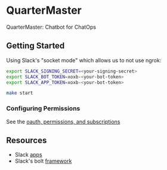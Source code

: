 # QuarterMaster

QuarterMaster: Chatbot for ChatOps

## Getting Started

Using Slack's "socket mode" which allows us to not use ngrok:

```bash
export SLACK_SIGNING_SECRET=<your-signing-secret>
export SLACK_BOT_TOKEN=xoxb-<your-bot-token>
export SLACK_APP_TOKEN=xoxb-<your-bot-token>
```

```bash
make start
```

### Configuring Permissions

See the [oauth, permissions, and subscriptions](./docs/OAUTH_PERMISSIONS_SUBSCRIPTIONS.md)

## Resources

- Slack [apps](https://api.slack.com/apps)
- Slack's bolt [framework](https://slack.dev/bolt-js/tutorial/getting-started)
